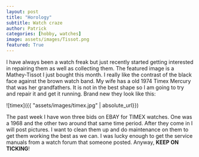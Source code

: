 ```yaml
---
layout: post
title: "Horology"
subtitle: Watch craze
author: Patrick
categories: [hobby, watches]
image: assets/images/Tissot.png
featured: True
---
```


I have always been a watch freak but just recently started getting interested in repairing them as well as collecting them. The featured image is a Mathey-Tissot I just bought this month. I really like the contrast of the black face against the brown watch band. My wife has a old 1974 Timex Mercury that was her grandfathers. It is not in the best shape so I am going to try and repair it and get it running. Brand new they look like this:

![timex]({{ "assets/images/timex.jpg" | absolute_url}})

The past week I have won three bids on EBAY for TIMEX watches. One was a 1968 and the other two around that same time period. After they come in I will post pictures. I want to clean them up and do maintenance on them to get them working the best as we can. I was lucky enough to get the service manuals from a watch forum that someone posted. Anyway, **KEEP ON TICKING**!



